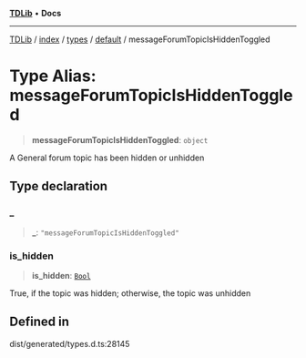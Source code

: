 [**TDLib**](../../../../../../README.md) • **Docs**

***

[TDLib](../../../../../../modules.md) / [index](../../../../../README.md) / [types](../../../README.md) / [default](../README.md) / messageForumTopicIsHiddenToggled

# Type Alias: messageForumTopicIsHiddenToggled

> **messageForumTopicIsHiddenToggled**: `object`

A General forum topic has been hidden or unhidden

## Type declaration

### \_

> **\_**: `"messageForumTopicIsHiddenToggled"`

### is\_hidden

> **is\_hidden**: [`Bool`](Bool.md)

True, if the topic was hidden; otherwise, the topic was unhidden

## Defined in

dist/generated/types.d.ts:28145

